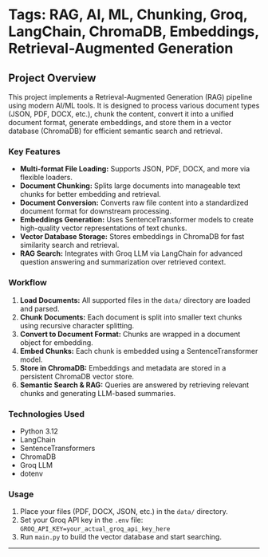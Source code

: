 

# Tags: RAG, AI, ML, Chunking, Groq, LangChain, ChromaDB, Embeddings, Retrieval-Augmented Generation

## Project Overview

This project implements a Retrieval-Augmented Generation (RAG) pipeline using modern AI/ML tools. It is designed to process various document types (JSON, PDF, DOCX, etc.), chunk the content, convert it into a unified document format, generate embeddings, and store them in a vector database (ChromaDB) for efficient semantic search and retrieval.

### Key Features
- **Multi-format File Loading:** Supports JSON, PDF, DOCX, and more via flexible loaders.
- **Document Chunking:** Splits large documents into manageable text chunks for better embedding and retrieval.
- **Document Conversion:** Converts raw file content into a standardized document format for downstream processing.
- **Embeddings Generation:** Uses SentenceTransformer models to create high-quality vector representations of text chunks.
- **Vector Database Storage:** Stores embeddings in ChromaDB for fast similarity search and retrieval.
- **RAG Search:** Integrates with Groq LLM via LangChain for advanced question answering and summarization over retrieved context.

### Workflow
1. **Load Documents:** All supported files in the `data/` directory are loaded and parsed.
2. **Chunk Documents:** Each document is split into smaller text chunks using recursive character splitting.
3. **Convert to Document Format:** Chunks are wrapped in a document object for embedding.
4. **Embed Chunks:** Each chunk is embedded using a SentenceTransformer model.
5. **Store in ChromaDB:** Embeddings and metadata are stored in a persistent ChromaDB vector store.
6. **Semantic Search & RAG:** Queries are answered by retrieving relevant chunks and generating LLM-based summaries.

### Technologies Used
- Python 3.12
- LangChain
- SentenceTransformers
- ChromaDB
- Groq LLM
- dotenv

### Usage
1. Place your files (PDF, DOCX, JSON, etc.) in the `data/` directory.
2. Set your Groq API key in the `.env` file: `GROQ_API_KEY=your_actual_groq_api_key_here`
3. Run `main.py` to build the vector database and start searching.

---
